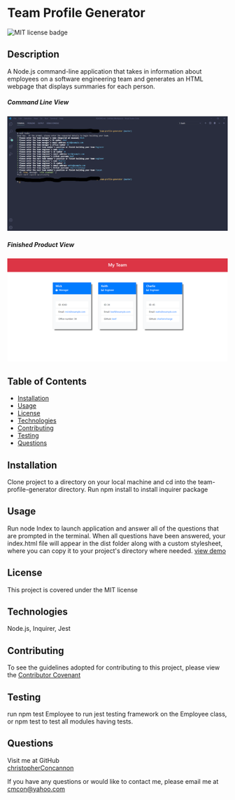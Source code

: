 # Team Profile Generator

![MIT license badge](https://img.shields.io/badge/license-MIT-green)

## Description
A Node.js command-line application that takes in information about employees on a software engineering team and generates an HTML webpage that displays summaries for each person.


##### Command Line View
![Command Line View Screenshot](./assets/images/screenshot.png)
##### Finished Product View
![Finished Product View Screenshot](./assets/images/screenshot2.png)

## Table of Contents
  * [Installation](#installation)
  * [Usage](#usage)
  * [License](#license)
  * [Technologies](#technologies)
  * [Contributing](#contributing)
  * [Testing](#testing)
  * [Questions](#questions)
  
## Installation
Clone project to a directory on your local machine and cd into the team-profile-generator directory.  Run npm install to install inquirer package

## Usage
Run node Index to launch application and answer all of the questions that are prompted in the terminal.  When all questions have been answered, your index.html file will appear in the dist folder along with a custom stylesheet, where you can copy it to your project's directory where needed.
[view demo](https://drive.google.com/file/d/13Fr2NtNjTjwbumeZLdQ5HMzYugiWGzvE/view)

## License 
This project is covered under the MIT license 

## Technologies 
Node.js, Inquirer, Jest

## Contributing
To see the guidelines adopted for contributing to this project, please view the [Contributor Covenant](https://www.contributor-covenant.org/version/2/0/code_of_conduct/code_of_conduct.txt)

## Testing
run npm test Employee to run jest testing framework on the Employee class, or npm test to test all modules having tests.

## Questions
Visit me at GitHub  
[christopherConcannon](https://github.com/christopherConcannon)
  
If you have any questions or would like to contact me, please email me at  
[cmcon@yahoo.com](mailto:cmcon@yahoo.com)
